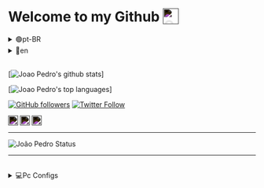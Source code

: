 # Welcome to my Github <img align="top" style="filter: invert(1)" alt="Github" width="32px" src="https://cdn.jsdelivr.net/npm/simple-icons@3.13.0/icons/github.svg" />

<details>
<summary>🟢pt-BR</summary>

* Versão em Português

___


# Olá, me chamo João Pedro.

🤓 Sou apenas um jovem muito curioso que está iniciando na carreira de desenvolvimento.

📚 Atualmente cursando T.I

___

</details>
<details>
<summary>🔴en</summary>

* English Version

___


# Hi, my name is João Pedro.

🤓 I am just a very curious young man who is starting his development career.

📚 Currently studying I.T technician

___

</details>

<br/>

[![Joao Pedro's github stats](https://github-readme-stats.vercel.app/api?username=JPLeopoldino&theme=github_dark)]

[![Joao Pedro's top languages](https://github-readme-stats.vercel.app/api/top-langs/?username=JPLeopoldino&theme=github_dark)]

[![GitHub followers](https://img.shields.io/github/followers/JPLeopoldino?color=%23181717&logo=Github&logoColor=%23FFFFFF&style=for-the-badge)](https://github.com/JPLeopoldino "Follow me on Github")
[![Twitter Follow](https://img.shields.io/twitter/follow/dat_duder?color=%231DA1F2&label=Follow%20me&logo=Twitter&logoColor=%231DA1F2&style=for-the-badge)](https://twitter.com/dat_duder "Follow me on Twitter")

[<img align="center" alt="Gmail" width="20px" style="filter: invert(1)" target="blank" src="https://simpleicons.org/icons/gmail.svg" />](mailto:leopoldino26@gmail.com)‏‏‎ ‎‏‏‎ ‎‏‏‎ ‎[<img align="center" alt="Linkedn" width="20px" style="filter: invert(1)" target="blank" src="https://simpleicons.org/icons/linkedin.svg" />](https://www.linkedin.com/in/joão-pedro-leopoldino-4648ab185/)‏‏‎ ‎‏‏‎ ‎‏‏‎ ‎[<img align="center" alt="Udemy" width="20px" style="filter: invert(1)" target="blank" src="https://simpleicons.org/icons/udemy.svg" />](https://www.udemy.com/user/joao-pedro-leopoldino-2/)


___


<img align="top" alt="João Pedro Status" src="https://github-readme-stats.codestackr.vercel.app/api?username=JPLeopoldino&show_icons=true&hide_border=true">

<br/>

___

<br/>

<details>
  <summary>💻Pc Configs</summary>

- CPU
  - [Intel Core I5 - 9600K](https://www.intel.com.br/content/www/br/pt/products/processors/core/i5-processors/i5-9600k.html)
- GPU
  - [MSI GeForce GTX 1650 SUPER GAMING X](https://www.msi.com/Graphics-Card/GeForce-GTX-1650-SUPER-GAMING-X)
- RAM
  - [8GB HyperX Fury DDR4 2400mhz](https://www.hyperxgaming.com/br/memory/fury-ddr4)
- Motherboard
  - [Aorus Z370M Gaming (rev. 1.0)](https://www.gigabyte.com/br/Motherboard/Z370M-AORUS-Gaming-rev-10#kf)
- HD/SSD
  - [SSD M.2 Adata XPG 128GB](https://www.xpg.com/pt/feature/597/)
  - [HDD WD 500GB 7200rpm](https://manualsbrain.com/pt/manuals/61843/)
- Font
  - [Thermaltake TR2 600W](https://br.thermaltake.com/tr2-600w-us.html)
- Cooler
  - [CPU Cooler PCYes ZERO K Z3](https://www.pcyes.com.br/cooler-zero-k-z3/)

</details>
